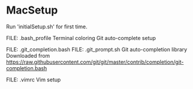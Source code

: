 # MacSetup

Run 'initialSetup.sh' for first time.

FILE: .bash_profile
    Terminal coloring
    Git auto-complete setup

FILE: .git_completion.bash
FILE: .git_prompt.sh
    Git auto-completion library
    Downloaded from https://raw.githubusercontent.com/git/git/master/contrib/completion/git-completion.bash

FILE: .vimrc
    Vim setup
